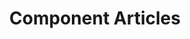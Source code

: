 ---
title: "Component Articles"
description: "iXsystems statements or other announcements about specific hardware components."
weight: 10
---